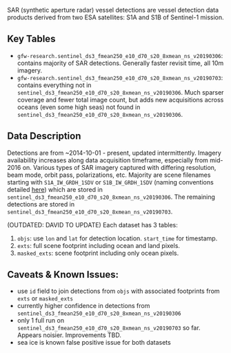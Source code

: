 SAR (synthetic aperture radar) vessel detections are vessel detection data products derived from two ESA satellites: S1A and S1B of Sentinel-1 mission. 

## Key Tables

- `gfw-research.sentinel_ds3_fmean250_e10_d70_s20_8xmean_ns_v20190306`: contains majority of SAR detections. Generally faster revisit time, all 10m imagery.
- `gfw-research.sentinel_ds3_fmean250_e10_d70_s20_8xmean_ns_v20190703`: contains everything not in `sentinel_ds3_fmean250_e10_d70_s20_8xmean_ns_v20190306`. Much sparser coverage and fewer total image count, but adds new acquisitions across oceans (even some high seas) not found in `sentinel_ds3_fmean250_e10_d70_s20_8xmean_ns_v20190306`.

## Data Description

Detections are from ~2014-10-01 - present, updated intermittently. Imagery availability increases along data acquisition timeframe, especially from mid-2016 on. Various types of SAR imagery captured with differing resolution, beam mode, orbit pass, polarizations, etc. Majority are scene filenames starting with `S1A_IW_GRDH_1SDV` or `S1B_IW_GRDH_1SDV` (naming conventions detailed [here](https://sentinel.esa.int/web/sentinel/user-guides/sentinel-1-sar/naming-conventions)) which are stored in `sentinel_ds3_fmean250_e10_d70_s20_8xmean_ns_v20190306`. The remaining detections are stored in `sentinel_ds3_fmean250_e10_d70_s20_8xmean_ns_v20190703`.

(OUTDATED: DAVID TO UPDATE) Each dataset has 3 tables:
1. `objs`: use `lon` and `lat` for detection location. `start_time` for timestamp.
2. `exts`: full scene footprint including ocean and land pixels.
3. `masked_exts`: scene footprint including only ocean pixels.

## Caveats & Known Issues:
- use `id` field to join detections from `objs` with associated footprints from `exts` or `masked_exts`
- currently higher confidence in detections from `sentinel_ds3_fmean250_e10_d70_s20_8xmean_ns_v20190306`
- only 1 full run on `sentinel_ds3_fmean250_e10_d70_s20_8xmean_ns_v20190703` so far. Appears noisier. Improvements TBD.
- sea ice is known false positive issue for both datasets